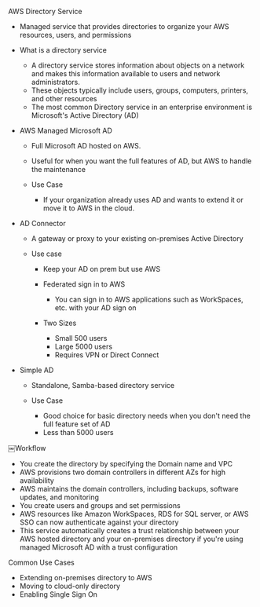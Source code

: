 AWS Directory Service

- Managed service that provides directories to organize your AWS resources, users, and permissions
- What is a directory service
    
    - A directory service stores information about objects on a network and makes this information available to users and network administrators.
    - These objects typically include users, groups, computers, printers, and other resources
    - The most common Directory service in an enterprise environment is Microsoft's Active Directory (AD)
- AWS Managed Microsoft AD
    
    - Full Microsoft AD hosted on AWS.
    - Useful for when you want the full features of AD, but AWS to handle the maintenance
    - Use Case
        
        - If your organization already uses AD and wants to extend it or move it to AWS in the cloud.
- AD Connector
    
    - A gateway or proxy to your existing on-premises Active Directory
    - Use case
        
        - Keep your AD on prem but use AWS
        - Federated sign in to AWS
            
            - You can sign in to AWS applications such as WorkSpaces, etc. with your AD sign on
        - Two Sizes
            
            - Small 500 users
            - Large 5000 users
            - Requires VPN or Direct Connect
- Simple AD
    
    - Standalone, Samba-based directory service
    - Use Case
        
        - Good choice for basic directory needs when you don't need the full feature set of AD
        - Less than 5000 users

￼Workflow

- You create the directory by specifying the Domain name and VPC
- AWS provisions two domain controllers in different AZs for high availability
- AWS maintains the domain controllers, including backups, software updates, and monitoring
- You create users and groups and set permissions
- AWS resources like Amazon WorkSpaces, RDS for SQL server, or AWS SSO can now authenticate against your directory
- This service automatically creates a trust relationship between your AWS hosted directory and your on-premises directory if you're using managed Microsoft AD with a trust configuration
 
Common Use Cases

- Extending on-premises directory to AWS
- Moving to cloud-only directory
- Enabling Single Sign On